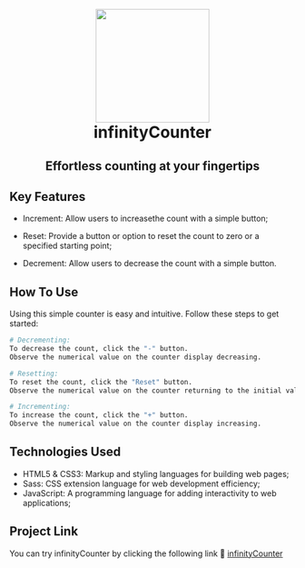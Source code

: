 <h1 align="center">
  <br>
    <img src="https://michelezedda.github.io/infinityCounter/assets/images/favicon.ico" width="200">
  <br>
  infinityCounter
  <br>
</h1>

<h2 align="center">Effortless counting at your fingertips</h2>

## Key Features

* Increment: Allow users to increasethe count with a simple button;

* Reset: Provide a button or option to reset the count to zero or a specified starting point;
  
* Decrement: Allow users to decrease the count with a simple button.

## How To Use

Using this simple counter is easy and intuitive. Follow these steps to get started:

```bash
# Decrementing:
To decrease the count, click the "-" button.
Observe the numerical value on the counter display decreasing.

# Resetting:
To reset the count, click the "Reset" button.
Observe the numerical value on the counter returning to the initial value.

# Incrementing:
To increase the count, click the "+" button.
Observe the numerical value on the counter display increasing.
```

## Technologies Used
- HTML5 & CSS3: Markup and styling languages for building web pages;
- Sass: CSS extension language for web development efficiency;
- JavaScript: A programming language for adding interactivity to web applications;

## Project Link

You can try infinityCounter by clicking the following link :link: [infinityCounter](https://infinitycounter.netlify.app/)
